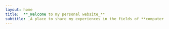 ```yaml
---
layout: home
title:  **_Welcome to my personal website_**
subtitle: _A place to share my experiences in the fields of **computer vision, image processing**_
---
```

